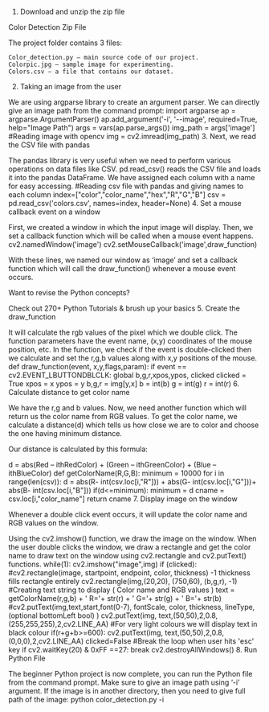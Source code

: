 1. Download and unzip the zip file

Color Detection Zip File

The project folder contains 3 files:

    Color_detection.py – main source code of our project.
    Colorpic.jpg – sample image for experimenting.
    Colors.csv – a file that contains our dataset.

2. Taking an image from the user

We are using argparse library to create an argument parser. We can directly give an image path from the command prompt:
import argparse
ap = argparse.ArgumentParser()
ap.add_argument('-i', '--image', required=True, help="Image Path")
args = vars(ap.parse_args())
img_path = args['image']
#Reading image with opencv
img = cv2.imread(img_path)
3. Next, we read the CSV file with pandas

The pandas library is very useful when we need to perform various operations on data files like CSV. pd.read_csv() reads the CSV file and loads it into the pandas DataFrame. We have assigned each column with a name for easy accessing.
#Reading csv file with pandas and giving names to each column
index=["color","color_name","hex","R","G","B"]
csv = pd.read_csv('colors.csv', names=index, header=None)
4. Set a mouse callback event on a window

First, we created a window in which the input image will display. Then, we set a callback function which will be called when a mouse event happens.
cv2.namedWindow('image')
cv2.setMouseCallback('image',draw_function)

With these lines, we named our window as ‘image’ and set a callback function which will call the draw_function() whenever a mouse event occurs.

Want to revise the Python concepts?

Check out 270+ Python Tutorials & brush up your basics
5. Create the draw_function

It will calculate the rgb values of the pixel which we double click. The function parameters have the event name, (x,y) coordinates of the mouse position, etc. In the function, we check if the event is double-clicked then we calculate and set the r,g,b values along with x,y positions of the mouse.
def draw_function(event, x,y,flags,param):
    if event == cv2.EVENT_LBUTTONDBLCLK:
        global b,g,r,xpos,ypos, clicked
        clicked = True
        xpos = x
        ypos = y
        b,g,r = img[y,x]
        b = int(b)
        g = int(g)
        r = int(r)
6. Calculate distance to get color name

We have the r,g and b values. Now, we need another function which will return us the color name from RGB values. To get the color name, we calculate a distance(d) which tells us how close we are to color and choose the one having minimum distance.

Our distance is calculated by this formula:

d = abs(Red – ithRedColor) + (Green – ithGreenColor) + (Blue – ithBlueColor)
def getColorName(R,G,B):
    minimum = 10000
    for i in range(len(csv)):
        d = abs(R- int(csv.loc[i,"R"])) + abs(G- int(csv.loc[i,"G"]))+ abs(B- int(csv.loc[i,"B"]))
        if(d<=minimum):
            minimum = d
            cname = csv.loc[i,"color_name"]
    return cname
7. Display image on the window

Whenever a double click event occurs, it will update the color name and RGB values on the window.

Using the cv2.imshow() function, we draw the image on the window. When the user double clicks the window, we draw a rectangle and get the color name to draw text on the window using cv2.rectangle and cv2.putText() functions.
while(1):
    cv2.imshow("image",img)
    if (clicked):
        #cv2.rectangle(image, startpoint, endpoint, color, thickness) -1 thickness fills rectangle entirely
        cv2.rectangle(img,(20,20), (750,60), (b,g,r), -1)
        #Creating text string to display ( Color name and RGB values )
        text = getColorName(r,g,b) + ' R='+ str(r) + ' G='+ str(g) + ' B='+ str(b)
        #cv2.putText(img,text,start,font(0-7), fontScale, color, thickness, lineType, (optional bottomLeft bool) )
        cv2.putText(img, text,(50,50),2,0.8,(255,255,255),2,cv2.LINE_AA)
  #For very light colours we will display text in black colour
        if(r+g+b>=600):
            cv2.putText(img, text,(50,50),2,0.8,(0,0,0),2,cv2.LINE_AA)
        clicked=False
    #Break the loop when user hits 'esc' key 
    if cv2.waitKey(20) & 0xFF ==27:
        break
cv2.destroyAllWindows()
8. Run Python File

The beginner Python project is now complete, you can run the Python file from the command prompt. Make sure to give an image path using ‘-i’ argument. If the image is in another directory, then you need to give full path of the image:
python color_detection.py -i <add your image path here>
